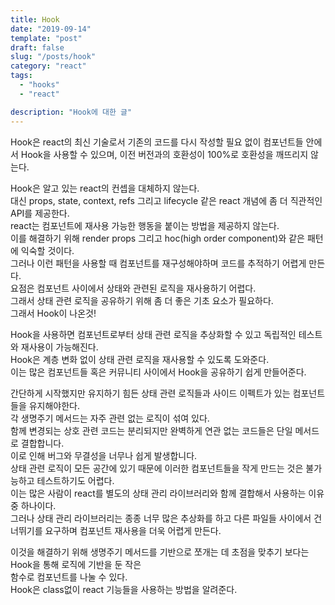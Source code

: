 ```yaml
---
title: Hook
date: "2019-09-14"
template: "post"
draft: false
slug: "/posts/hook"
category: "react"
tags:
  - "hooks"
  - "react"

description: "Hook에 대한 글"
---
```


Hook은 react의 최신 기술로서 기존의 코드를 다시 작성할 필요 없이 컴포넌트들 안에서 Hook을 사용할 수 있으며, 이전 버전과의 호환성이 100%로 호환성을 깨뜨리지 않는다.

Hook은 알고 있는 react의 컨셉을 대체하지 않는다.  
대신 props, state, context, refs 그리고 lifecycle 같은 react 개념에 좀 더 직관적인 API를 제공한다.  
react는 컴포넌트에 재사용 가능한 행동을 붙이는 방법을 제공하지 않는다.  
이를 해결하기 위해 render props 그리고 hoc(high order component)와 같은 패턴에 익숙할 것이다.  
그러나 이런 패턴을 사용할 때 컴포넌트를 재구성해야하며 코드를 추적하기 어렵게 만든다.  
요점은 컴포넌트 사이에서 상태와 관련된 로직을 재사용하기 어렵다.  
그래서 상태 관련 로직을 공유하기 위해 좀 더 좋은 기초 요소가 필요하다.  
그래서 Hook이 나온것!

Hook을 사용하면 컴포넌트로부터 상태 관련 로직을 추상화할 수 있고 독립적인 테스트와 재사용이 가능해진다.  
Hook은 계층 변화 없이 상태 관련 로직을 재사용할 수 있도록 도와준다.  
이는 많은 컴포넌트들 혹은 커뮤니티 사이에서 Hook을 공유하기 쉽게 만들어준다.

간단하게 시작했지만 유지하기 힘든 상태 관련 로직들과 사이드 이펙트가 있는 컴포넌트들을 유지해야한다.  
각 생명주기 메서드는 자주 관련 없는 로직이 섞여 있다.  
함께 변경되는 상호 관련 코드는 분리되지만 완벽하게 연관 없는 코드들은 단일 메서드로 결합합니다.  
이로 인해 버그와 무결성을 너무나 쉽게 발생합니다.  
상태 관련 로직이 모든 공간에 있기 때문에 이러한 컴포넌트들을 작게 만드는 것은 불가능하고 테스트하기도 어렵다.  
이는 많은 사람이 react를 별도의 상태 관리 라이브러리와 함께 결합해서 사용하는 이유 중 하나이다.  
그러나 상태 관리 라이브러리는 종종 너무 많은 추상화를 하고 다른 파일들 사이에서 건너뛰기를 요구하며 컴포넌트 재사용을 더욱 어렵게 만든다.

이것을 해결하기 위해 생명주기 메서드를 기반으로 쪼개는 데 초점을 맞추기 보다는 Hook을 통해 로직에 기반을 둔 작은  
함수로 컴포넌트를 나눌 수 있다.  
Hook은 class없이 react 기능들을 사용하는 방법을 알려준다.
